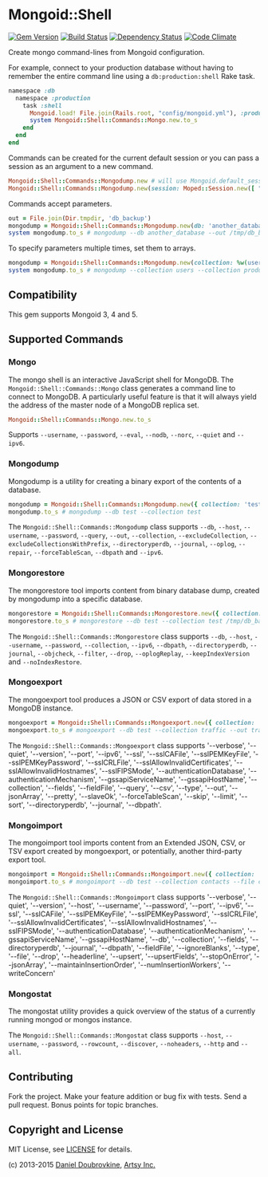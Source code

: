 Mongoid::Shell
==============

[![Gem Version](https://badge.fury.io/rb/mongoid-shell.svg)](https://badge.fury.io/rb/mongoid-shell)
[![Build Status](https://travis-ci.org/dblock/mongoid-shell.svg?branch=master)](https://travis-ci.org/dblock/mongoid-shell)
[![Dependency Status](https://gemnasium.com/dblock/mongoid-shell.svg)](https://gemnasium.com/dblock/mongoid-shell)
[![Code Climate](https://codeclimate.com/github/dblock/mongoid-shell.svg)](https://codeclimate.com/github/dblock/mongoid-shell)

Create mongo command-lines from Mongoid configuration.

For example, connect to your production database without having to remember the entire command line using a `db:production:shell` Rake task.

``` ruby
namespace :db
  namespace :production
    task :shell
      Mongoid.load! File.join(Rails.root, "config/mongoid.yml"), :production
      system Mongoid::Shell::Commands::Mongo.new.to_s
    end
  end
end
```

Commands can be created for the current default session or you can pass a session as an argument to a new command.

``` ruby
Mongoid::Shell::Commands::Mongodump.new # will use Mongoid.default_session
Mongoid::Shell::Commands::Mongodump.new(session: Moped::Session.new([ "127.0.0.1:27017" ]))
```

Commands accept parameters.

``` ruby
out = File.join(Dir.tmpdir, 'db_backup')
mongodump = Mongoid::Shell::Commands::Mongodump.new(db: 'another_database', out: out)
system mongodump.to_s # mongodump --db another_database --out /tmp/db_backup
```

To specify parameters multiple times, set them to arrays.

``` ruby
mongodump = Mongoid::Shell::Commands::Mongodump.new(collection: %w(users products))
system mongodump.to_s # mongodump --collection users --collection products
```


Compatibility
-------------

This gem supports Mongoid 3, 4 and 5.

Supported Commands
------------------

### Mongo

The mongo shell is an interactive JavaScript shell for MongoDB. The `Mongoid::Shell::Commands::Mongo` class generates a command line to connect to MongoDB. A particularly useful feature is that it will always yield the address of the master node of a MongoDB replica set.

``` ruby
Mongoid::Shell::Commands::Mongo.new.to_s
```

Supports `--username`, `--password`, `--eval`, `--nodb`, `--norc`, `--quiet` and `--ipv6`.

### Mongodump

Mongodump is a utility for creating a binary export of the contents of a database.

``` ruby
mongodump = Mongoid::Shell::Commands::Mongodump.new({ collection: 'test' })
mongodump.to_s # mongodump --db test --collection test
```

The `Mongoid::Shell::Commands::Mongodump` class supports `--db`, `--host`, `--username`, `--password`, `--query`, `--out`, `--collection`, `--excludeCollection`, `--excludeCollectionsWithPrefix`, `--directoryperdb`, `--journal`, `--oplog`, `--repair`, `--forceTableScan`, `--dbpath` and `--ipv6`.

### Mongorestore

The mongorestore tool imports content from binary database dump, created by mongodump into a specific database.

``` ruby
mongorestore = Mongoid::Shell::Commands::Mongorestore.new({ collection: 'test', restore: '/tmp/db_backup' })
mongorestore.to_s # mongorestore --db test --collection test /tmp/db_backup
```

The `Mongoid::Shell::Commands::Mongorestore` class supports `--db`, `--host`, `--username`, `--password`, `--collection`, `--ipv6`, `--dbpath`, `--directoryperdb`, `--journal`, `--objcheck`, `--filter`, `--drop`, `--oplogReplay`, `--keepIndexVersion` and `--noIndexRestore`.

### Mongoexport

The mongoexport tool produces a JSON or CSV export of data stored in a MongoDB instance.

``` ruby
mongoexport = Mongoid::Shell::Commands::Mongoexport.new({ collection: 'traffic', out: 'traffic.json' })
mongoexport.to_s # mongoexport --db test --collection traffic --out traffic.json
```

The `Mongoid::Shell::Commands::Mongoexport` class supports '--verbose', '--quiet', '--version', '--port', '--ipv6', '--ssl', '--sslCAFile', '--sslPEMKeyFile', '--sslPEMKeyPassword', '--sslCRLFile', '--sslAllowInvalidCertificates', '--sslAllowInvalidHostnames', '--sslFIPSMode', '--authenticationDatabase', '--authenticationMechanism', '--gssapiServiceName', '--gssapiHostName', '--collection', '--fields', '--fieldFile', '--query', '--csv', '--type', '--out', '--jsonArray', '--pretty', '--slaveOk', '--forceTableScan', '--skip', '--limit', '--sort', '--directoryperdb', '--journal', '--dbpath'.

### Mongoimport

The mongoimport tool imports content from an Extended JSON, CSV, or TSV export created by mongoexport, or potentially, another third-party export tool.


``` ruby
mongoimport = Mongoid::Shell::Commands::Mongoimport.new({ collection: 'contacts', file: 'contacts.json' })
mongoimport.to_s # mongoimport --db test --collection contacts --file contacts.json
```

The `Mongoid::Shell::Commands::Mongoimport` class supports '--verbose', '--quiet', '--version', '--host', '--username', '--password', '--port', '--ipv6', '--ssl', '--sslCAFile', '--sslPEMKeyFile', '--sslPEMKeyPassword', '--sslCRLFile', '--sslAllowInvalidCertificates', '--sslAllowInvalidHostnames', '--sslFIPSMode', '--authenticationDatabase', '--authenticationMechanism', '--gssapiServiceName', '--gssapiHostName', '--db', '--collection', '--fields', '--directoryperdb', '--journal', '--dbpath', '--fieldFile', '--ignoreBlanks', '--type', '--file', '--drop', '--headerline', '--upsert', '--upsertFields', '--stopOnError', '--jsonArray', '--maintainInsertionOrder', '--numInsertionWorkers', '--writeConcern'

### Mongostat

The mongostat utility provides a quick overview of the status of a currently running mongod or mongos instance.

The `Mongoid::Shell::Commands::Mongostat` class supports `--host`, `--username`, `--password`, `--rowcount`, `--discover`, `--noheaders`, `--http` and `--all`.

Contributing
------------

Fork the project. Make your feature addition or bug fix with tests. Send a pull request. Bonus points for topic branches.

Copyright and License
---------------------

MIT License, see [LICENSE](http://github.com/dblock/mongoid-shell/raw/master/LICENSE.md) for details.

(c) 2013-2015 [Daniel Doubrovkine](http://github.com/dblock), [Artsy Inc.](http://artsy.net)
